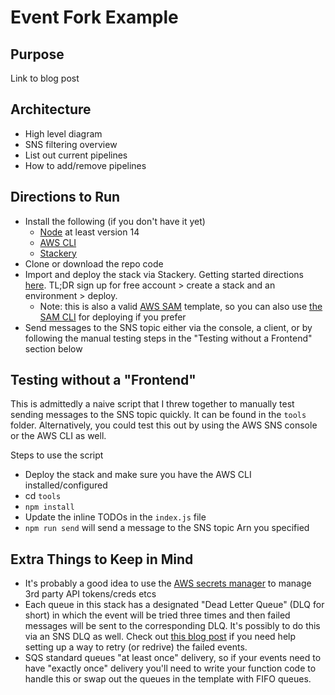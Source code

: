 # Event Fork Example

## Purpose
Link to blog post

## Architecture
- High level diagram
- SNS filtering overview
- List out current pipelines
- How to add/remove pipelines

## Directions to Run
- Install the following (if you don't have it yet)
  - [Node](https://nodejs.org/) at least version 14
  - [AWS CLI](https://docs.aws.amazon.com/cli/latest/userguide/cli-chap-install.html)
  - [Stackery](https://www.stackery.io/)
- Clone or download the repo code
- Import and deploy the stack via Stackery. Getting started directions [here](https://docs.stackery.io/docs/using-stackery/introduction/). TL;DR sign up for free account > create a stack and an environment > deploy.
  - Note: this is also a valid [AWS SAM](https://docs.aws.amazon.com/serverless-application-model/latest/developerguide/what-is-sam.html) template, so you can also use [the SAM CLI](https://docs.aws.amazon.com/serverless-application-model/latest/developerguide/serverless-sam-cli-install.html) for deploying if you prefer
- Send messages to the SNS topic either via the console, a client, or by following the manual testing steps in the "Testing without a Frontend" section below

## Testing without a "Frontend"
This is admittedly a naive script that I threw together to manually test sending messages to the SNS topic quickly. It can be found in the `tools` folder. Alternatively, you could test this out by using the AWS SNS console or the AWS CLI as well.

Steps to use the script
- Deploy the stack and make sure you have the AWS CLI installed/configured
- cd `tools`
- `npm install`
- Update the inline TODOs in the `index.js` file
- `npm run send` will send a message to the SNS topic Arn you specified


## Extra Things to Keep in Mind
- It's probably a good idea to use the [AWS secrets manager](https://aws.amazon.com/secrets-manager/) to manage 3rd party API tokens/creds etcs
- Each queue in this stack has a designated "Dead Letter Queue" (DLQ for short) in which the event will be tried three times and then failed messages will be sent to the corresponding DLQ. It's possibly to do this via an SNS DLQ as well. Check out [this blog post](https://www.danielleheberling.xyz/blog/dlq-messages/) if you need help setting up a way to retry (or redrive) the failed events.
- SQS standard queues "at least once" delivery, so if your events need to have "exactly once" delivery you'll need to write your function code to handle this or swap out the queues in the template with FIFO queues.

